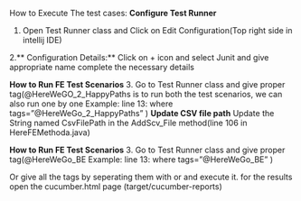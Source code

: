 
How to Execute The test cases:
**Configure Test Runner**
1.	Open Test Runner class and Click on Edit Configuration(Top right side in intellij IDE)
 
2.**	Configuration Details:**
Click on + icon and select Junit and give appropriate name complete the necessary details
 
**How to Run FE Test Scenarios**
3.	Go to Test Runner class and give proper tag(@HereWeGO_2_HappyPaths is to run both the test scenarios, we can also run one by one
Example: line 13: where tags=”@HereWeGo_2_HappyPaths” )
**Update CSV file path**
Update the String named CsvFilePath in the AddScv_File method(line 106 in HereFEMethoda.java)

**How to Run FE Test Scenarios**
3.	Go to Test Runner class and give proper tag(@HereWeGo_BE
Example: line 13: where tags=”@HereWeGo_BE” )




Or give all the tags by seperating them with or and execute it.
for the results open the cucumber.html page (target/cucumber-reports)
